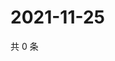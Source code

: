 # 2021-11-25

共 0 条

<!-- BEGIN WEIBO -->
<!-- 最后更新时间 Thu Nov 25 2021 08:31:00 GMT+0800 (China Standard Time) -->

<!-- END WEIBO -->
